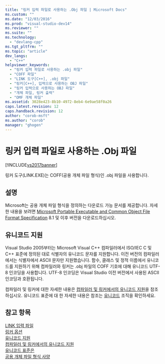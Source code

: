 ```yaml
---
title: "링커 입력 파일로 사용하는 .Obj 파일 | Microsoft Docs"
ms.custom: ""
ms.date: "12/03/2016"
ms.prod: "visual-studio-dev14"
ms.reviewer: ""
ms.suite: ""
ms.technology: 
  - "devlang-cpp"
ms.tgt_pltfrm: ""
ms.topic: "article"
dev_langs: 
  - "C++"
helpviewer_keywords: 
  - "링커 입력 파일로 사용하는 .obj 파일"
  - "COFF 파일"
  - "LINK 도구[C++], .obj 파일"
  - "링커[C++], 입력으로 사용하는 OBJ 파일"
  - "링커 입력으로 사용하는 OBJ 파일"
  - "개체 파일, 링커 출력"
  - "OMF 개체 파일"
ms.assetid: 3028e423-8b10-4972-8eb4-6e9ae58f0a26
caps.latest.revision: 12
caps.handback.revision: 12
author: "corob-msft"
ms.author: "corob"
manager: "ghogen"
---
```

# 링커 입력 파일로 사용하는 .Obj 파일
[!INCLUDE[vs2017banner](../../assembler/inline/includes/vs2017banner.md)]

링커 도구\(LINK.EXE\)는 COFF\(공용 개체 파일 형식\)인 .obj 파일을 사용합니다.  
  
## 설명  
 Microsoft는 공용 개체 파일 형식을 정의하는 다운로드 가능 문서를 제공합니다.  자세한 내용을 보려면 [Microsoft Portable Executable and Common Object File Format Specification](http://go.microsoft.com/fwlink/?LinkId=93292) 8.1 및 이후 버전을 다운로드하십시오.  
  
## 유니코드 지원  
 Visual Studio 2005부터는 Microsoft Visual C\+\+ 컴파일러에서 ISO\/IEC C 및 C\+\+ 표준에 정의된 대로 식별자의 유니코드 문자를 지원합니다.  이전 버전의 컴파일러에서는 식별자에서 ASCII 문자만 지원했습니다.  함수, 클래스 및 정적 이름에서 유니코드를 지원하기 위해 컴파일러와 링커는 .obj 파일의 COFF 기호에 대해 유니코드 UTF\-8 인코딩을 사용합니다.  UTF\-8 인코딩은 Visual Studio 이전 버전에서 사용된 ASCII 인코딩과 호환됩니다.  
  
 컴파일러 및 링커에 대한 자세한 내용은 [컴파일러 및 링커에서의 유니코드 지원](../../build/reference/unicode-support-in-the-compiler-and-linker.md)을 참조하십시오.  유니코드 표준에 대 한 자세한 내용은 참조는 [유니코드](http://go.microsoft.com/fwlink/?LinkId=37123) 조직을 확인하세요.  
  
## 참고 항목  
 [LINK 입력 파일](../../build/reference/link-input-files.md)   
 [링커 옵션](../../build/reference/linker-options.md)   
 [유니코드 지원](../../text/support-for-unicode.md)   
 [컴파일러 및 링커에서의 유니코드 지원](../../build/reference/unicode-support-in-the-compiler-and-linker.md)   
 [유니코드 표준은](http://go.microsoft.com/fwlink/?LinkId=37123)   
 [공용 개체 파일 형식 사양](http://go.microsoft.com/fwlink/?LinkId=93292)